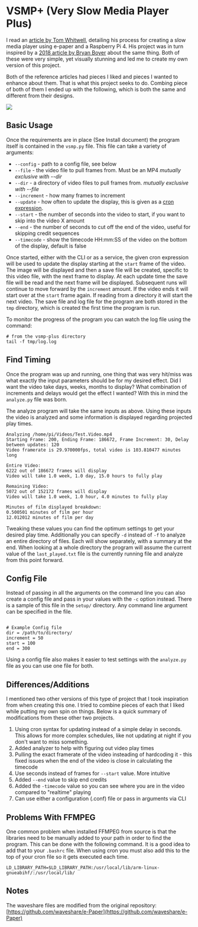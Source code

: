 # VSMP+ (Very Slow Media Player Plus)
I read an [article by Tom Whitwell](https://debugger.medium.com/how-to-build-a-very-slow-movie-player-in-2020-c5745052e4e4), detailing his process for creating a slow media player using e-paper and a Raspberry Pi 4. His project was in turn inspired by a [2018 article by Bryan Boyer](https://medium.com/s/story/very-slow-movie-player-499f76c48b62) about the same thing. Both of these were very simple, yet visually stunning and led me to create my own version of this project.

Both of the reference articles had pieces I liked and pieces I wanted to enhance about them. That is what this project seeks to do. Combing piece of both of them I ended up with the following, which is both the same and different from their designs.

![](https://github.com/robweber/vsmp-plus/blob/master/pics/front_with_timecode.jpg)

## Basic Usage
Once the requirements are in place (See Install document) the program itself is contained in the ```vsmp.py``` file. This file can take a variety of arguments:

* ```--config``` - path to a config file, see below
* ```--file``` - the video file to pull frames from. Must be an MP4 _mutually exclusive with --dir_
* ```--dir``` - a directory of video files to pull frames from. _mutually exclusive with --file_
* ```--increment``` - how many frames to increment
* ```--update``` - how often to update the display, this is given as a [cron expression](http://en.wikipedia.org/wiki/Cron).
* ```--start``` - the number of seconds into the video to start, if you want to skip into the video X amount
* ```--end``` - the number of seconds to cut off the end of the video, useful for skipping credit sequences
* ```--timecode``` - show the timecode HH:mm:SS of the video on the bottom of the display, default is false

Once started, either with the CLI or as a service, the given cron expression will be used to update the display starting at the ```start``` frame of the video. The image will be displayed and then a save file will be created, specific to this video file, with the next frame to display. At each update time the save file will be read and the next frame will be displayed. Subsequent runs will continue to move forward by the ```increment``` amount. If the video ends it will start over at the ```start``` frame again. If reading from a directory it will start the next video. The save file and log file for the program are both stored in the ```tmp``` directory, which is created the first time the program is run.

To monitor the progress of the program you can watch the log file using the command:

```
# from the vsmp-plus directory
tail -f tmp/log.log
```

## Find Timing
Once the program was up and running, one thing that was very hit/miss was what exactly the input parameters should be for my desired effect. Did I want the video take days, weeks, months to display? What combination of increments and delays would get the effect I wanted? With this in mind the ```analyze.py``` file was born.

The analyze program will take the same inputs as above. Using these inputs the video is analyzed and some information is displayed regarding projected play times.

```
Analyzing /home/pi/Videos/Test.Video.mp4
Starting Frame: 200, Ending Frame: 186672, Frame Increment: 30, Delay between updates: 120
Video framerate is 29.970000fps, total video is 103.810477 minutes long

Entire Video:
6222 out of 186672 frames will display
Video will take 1.0 week, 1.0 day, 15.0 hours to fully play

Remaining Video:
5072 out of 152172 frames will display
Video will take 1.0 week, 1.0 hour, 4.0 minutes to fully play

Minutes of film displayed breakdown:
0.500501 minutes of film per hour
12.012012 minutes of film per day

```

Tweaking these values you can find the optimum settings to get your desired play time. Additionally you can specify ```-d``` instead of ```-f``` to analyze an entire directory of files. Each will show separately, with a summary at the end. When looking at a whole directory the program will assume the current value of the ```last_played.txt``` file is the currently running file and analyze from this point forward.

## Config File

Instead of passing in all the arguments on the command line you can also create a config file and pass in your values with the ```-c``` option instead. There is a sample of this file in the ```setup/``` directory. Any command line argument can be specified in the file.

```

# Example Config file
dir = /path/to/directory/
increment = 50
start = 100
end = 300

```

Using a config file also makes it easier to test settings with the ```analyze.py``` file as you can use one file for both.

## Differences/Additions

I mentioned two other versions of this type of project that I took inspiration from when creating this one. I tried to combine pieces of each that I liked while putting my own spin on things. Below is a quick summary of modifications from these other two projects.

1. Using cron syntax for updating instead of a simple delay in seconds. This allows for more complex schedules, like not updating at night if you don't want to miss something.
2. Added analyzer to help with figuring out video play times
3. Pulling the exact framerate of the video insteading of hardcoding it - this fixed issues when the end of the video is close in calculating the timecode
4. Use seconds instead of frames for ```--start``` value. More intuitive
5. Added ```--end``` value to skip end credits
6. Added the ```-timecode``` value so you can see where you are in the video compared to "realtime" playing
7. Can use either a configuration (.conf) file or pass in arguments via CLI

## Problems With FFMPEG

One common problem when installed FFMPEG from source is that the libraries need to be manually added to your path in order to find the program. This can be done with the following command. It is a good idea to add that to your ```.bashrc``` file. When using cron you must also add this to the top of your cron file so it gets executed each time.

```
LD_LIBRARY_PATH=$LD_LIBRARY_PATH:/usr/local/lib/arm-linux-gnueabihf/:/usr/local/lib/
```

## Notes

The waveshare files are modified from the original repository: [https://github.com/waveshare/e-Paper](https://github.com/waveshare/e-Paper)
